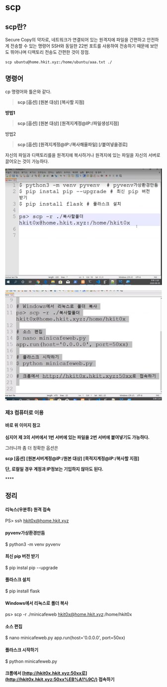 # scp

## scp란?

Secure Copy의 약자로, 네트워크가 연결되어 있는 원격지에 파일을 간편하고 안전하게 전송할 수 있는 명령어 SSH와 동일한 22번 포트를 사용하여 전송하기 때문에 보안도 뛰어나며 디렉토리 전송도 간편한 것이 장점.

```text
scp ubuntu@home.hkit.xyz:/home/ubuntu/aaa.txt ./
```

## **명령어**

cp 명령어와 틀은와 같다. 

> **scp \[옵션\] \[원본 대상\] \[복사할 지점\]**

**방법1** 

> **scp \[옵션\] \[원본 대상\] \[원격지계정@IP:/파일생성지점\]**

방법2 

> **scp \[옵션\] \[원격지계정@IP:/복사해올파일\] \[/붙여넣을경로\]**

자신의 파일과 디렉토리를을 원격지에 복사하거나 원격지에 있는 파일을 자신의 서버로 끌어오는 것이 가능하다.

![](../../.gitbook/assets/image%20%28227%29.png)

![](../../.gitbook/assets/image%20%28226%29.png)

### 제3 컴퓨터로 이용  

#### 바로 위 이미지 참고

**심지어 제 3의 서버에서 1번 서버에 있는 파일을 2번 서버에 붙여넣기도 가능하다.**

그러니까 좀 더 정확한 옵션은

**scp \[옵션\] \[원본서버계정@IP:/원본 대상\] \[목적지계정@IP:/복사할 지점\]** 

**단, 로컬일 경우 계정과 IP정보는 기입하지 않아도 된다.**

\*\*\*\*

## 정리 

#### 리눅스\(우분투\) 원격 접속

PS&gt; ssh [hkit0x@home.hkit.xyz](mailto:hkit0x@home.hkit.xyz)



#### pyvenv가상환경만듬

$ python3 -m venv pyvenv



#### 최신 pip 버전 받기

$ pip instal pip --upgrade



#### 플라스크 설치

$ pip install flask

#### 

#### Windows에서 리눅스로 폴더 복사

ps&gt; scp -r ./minicafeweb [hkit0x@home.hkit.xyz](mailto:hkit0x@home.hkit.xyz):/home/hkit0x

#### 

#### 소스 편집

$ nano minicafeweb.py app.run\(host='0.0.0.0', port=50xx\)

#### 

#### 플라스크 시작하기

$ python minicafeweb.py

#### 

#### 크롬에서 [http://hkit0x.hkit.xyz:50xx로](http://hkit0x.hkit.xyz:50xx%EB%A1%9C/) 접속하기



